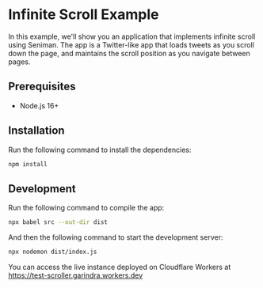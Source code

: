 # Infinite Scroll Example

In this example, we'll show you an application that implements infinite scroll using Seniman. The app is a Twitter-like app that loads tweets as you scroll down the page, and maintains the scroll position as you navigate between pages.

## Prerequisites
- Node.js 16+

## Installation

Run the following command to install the dependencies:

```bash
npm install
```

## Development

Run the following command to compile the app:

```bash
npx babel src --out-dir dist
```

And then the following command to start the development server:

```bash
npx nodemon dist/index.js
```

You can access the live instance deployed on Cloudflare Workers at https://test-scroller.garindra.workers.dev